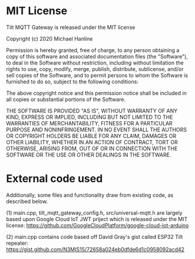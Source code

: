 # MIT License

Tilt MQTT Gateway is released under the MIT license

Copyright (c) 2020 Michael Hanline

Permission is hereby granted, free of charge, to any person obtaining a copy
of this software and associated documentation files (the "Software"), to deal
in the Software without restriction, including without limitation the rights
to use, copy, modify, merge, publish, distribute, sublicense, and/or sell
copies of the Software, and to permit persons to whom the Software is
furnished to do so, subject to the following conditions:

The above copyright notice and this permission notice shall be included in all
copies or substantial portions of the Software.

THE SOFTWARE IS PROVIDED "AS IS", WITHOUT WARRANTY OF ANY KIND, EXPRESS OR
IMPLIED, INCLUDING BUT NOT LIMITED TO THE WARRANTIES OF MERCHANTABILITY,
FITNESS FOR A PARTICULAR PURPOSE AND NONINFRINGEMENT. IN NO EVENT SHALL THE
AUTHORS OR COPYRIGHT HOLDERS BE LIABLE FOR ANY CLAIM, DAMAGES OR OTHER
LIABILITY, WHETHER IN AN ACTION OF CONTRACT, TORT OR OTHERWISE, ARISING FROM,
OUT OF OR IN CONNECTION WITH THE SOFTWARE OR THE USE OR OTHER DEALINGS IN THE
SOFTWARE.

# External code used

Additionally, some files and functionality draw from existing code, as described below.

(1) main.cpp, tilt_mqtt_gateway_config.h, src/universal-mqtt.h are largely based upon
Google Cloud IoT JWT priject which is released under the MIT license: 
https://github.com/GoogleCloudPlatform/google-cloud-iot-arduino

(2) main.cpp contains code based off David Gray's gist called ESP32 Tilt repeater:
https://gist.github.com/N3MIS15/72658a024eb0dfde6d1c0958092acd42